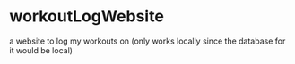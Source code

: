 # workoutLogWebsite
a website to log my workouts on (only works locally since the database for it would be local)
